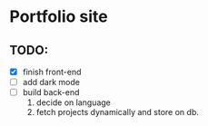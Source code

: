 # Portfolio site

## TODO:
- [x] finish front-end
- [ ] add dark mode
- [ ] build back-end  
    1. decide on language
    2. fetch projects dynamically and store on db.